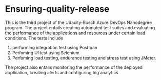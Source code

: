 # Ensuring-quality-release
This is the third project of the Udacity-Bosch Azure DevOps Nanodegree program.
The project entails creating automated test suites and evaluating the performance of the applications and resources under certain load conditions. The tests include 
1. performing integration test using Postman
2. Perfoming UI test using Selenium
3. Perfoming load testing, endurance testing and stress test using JMeter.

The project also entails monitoring the performance of the deployed application, creating alerts and configuring log analytics
